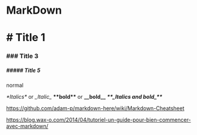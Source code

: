  # MarkDown  

 # \# Title 1  
 ### \#\#\# Title 3
 ##### \#\#\#\#\# Title 5
normal

*\*Italics\** or _\_Italic\__
**\*\*bold\*\*** or __\_\_bold\_\___
**_\*\*\_Italics and bold\_\*\*_**  





https://github.com/adam-p/markdown-here/wiki/Markdown-Cheatsheet  

https://blog.wax-o.com/2014/04/tutoriel-un-guide-pour-bien-commencer-avec-markdown/

